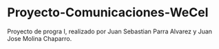 # Proyecto-Comunicaciones-WeCel
Proyecto de progra I, realizado por Juan Sebastian Parra Alvarez  y Juan Jose Molina Chaparro.
